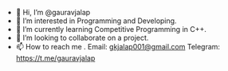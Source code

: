 - 👋 Hi, I’m @gauravjalap
- 👀 I’m interested in Programming and Developing.
- 🌱 I’m currently learning Competitive Programming in C++.
- 💞️ I’m looking to collaborate on a project.
- 📫 How to reach me .
Email: gkjalap001@gmail.com
Telegram: https://t.me/gauravjalap
<!---
gauravjalap/gauravjalap is a ✨ special ✨ repository because its `README.md` (this file) appears on your GitHub profile.
You can click the Preview link to take a look at your changes.
--->
